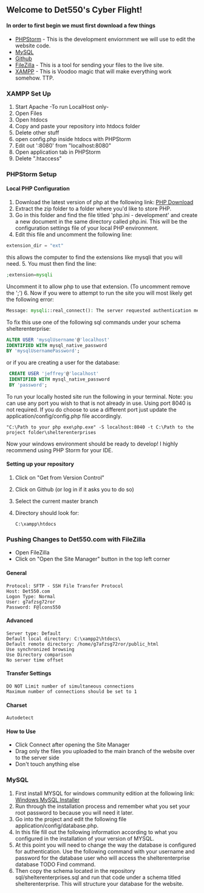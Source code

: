## Welcome to Det550's Cyber Flight!

#### In order to first begin we must first download a few things

 - [PHPStorm](https://www.jetbrains.com/phpstorm/download/#section=windows) - This is the development enviornment we will use to edit the website code. 
 - [MySQL](https://dev.mysql.com/downloads/installer/)
 - [Github](https://github.com/)
 - [FileZilla](https://filezilla-project.org/) - This is a tool for sending your files to the live site.
 - [XAMPP](https://www.apachefriends.org/index.html) - This is Voodoo magic that will make everything work somehow. TTP.



### XAMPP Set Up
1. Start Apache  -To run LocalHost only-
2. Open Files
3. Open htdocs
4. Copy and paste your repository into htdocs folder
5. Delete other stuff
6. open config.php inside htdocs with PHPStorm
7. Edit out ':8080' from "localhost:8080"
9. Open application tab in PHPStorm
10. Delete ".htaccess"


### PHPStorm Setup


#### Local PHP Configuration
1. Download the latest version of php at the following link: [PHP Download](https://windows.php.net/download/)
2. Extract the zip folder to a folder where you'd like to store PHP. 
3. Go in this folder and find the file titled 'php.ini - development' and create a new document in the same directory called 
php.ini. This will be the configuration settings file of your local PHP environment.
4. Edit this file and uncomment the following line:
```php
extension_dir = "ext"
```
this allows the computer to find the extensions 
like mysqli that you will need.
5. You must then find the line: 
```php
;extension=mysqli
```
Uncomment it to allow php to use that extension. (To uncomment remove the ';')
6. Now if you were to attempt to run the site you will most likely get the following error: 

```php
Message: mysqli::real_connect(): The server requested authentication method unknown to the client [caching_sha2_password]
```

To fix this use one of the following sql commands under your schema shelterenterprise:

```sql
ALTER USER 'mysqlUsername'@'localhost' 
IDENTIFIED WITH mysql_native_password 
BY 'mysqlUsernamePassword';
```

or if you are creating a user for the database:

```sql
 CREATE USER 'jeffrey'@'localhost' 
 IDENTIFIED WITH mysql_native_password 
 BY 'password';
```

To run your locally hosted site run the following in your terminal. 
Note: you can use any port you wish to that is not already in use. Using port 8040 is not required. If you do choose to 
use a different port just update the application/config/config.php file accordingly.

```
"C:\Path to your php exe\php.exe" -S localhost:8040 -t C:\Path to the project folder\shelterenterprises
```

Now your windows environment should be ready to develop! I highly recommend using PHP Storm for your IDE.

#### Setting up your repository

 1. Click on "Get from Version Control"
 2. Click on Github (or log in if it asks you to do so)
 3. Select the current master branch
 4. Directory should look for:

        C:\xampp\htdocs




### Pushing Changes to Det550.com with FileZilla


 - Open FileZilla
 - Click on "Open the Site Manager" button in the top left corner

#### General
```
Protocol: SFTP - SSH File Transfer Protocol
Host: Det550.com
Logon Type: Normal
User: g7afzsg72ror
Password: F@lcons550
```

#### Advanced
```
Server type: Default
Default local directory: C:\xampp2\htdocs\
Default remote directory: /home/g7afzsg72ror/public_html
Use synchronized browsing
Use Directory comparison
No server time offset
```

#### Transfer Settings
```
DO NOT Limit number of simultaneous connections
Maximum number of connections should be set to 1
```

#### Charset
```
Autodetect
```

#### How to Use

 - Click Connect after opening the Site Manager
 - Drag only the files you uploaded to the main branch of the website over to the server side
 - Don't touch anything else





### MySQL
1. First install MYSQL for windows community edition at the following link: 
[Windows MySQL Installer](https://dev.mysql.com/downloads/installer/)
2. Run through the installation process and remember what you set your root password to because you will need it later.
3. Go into the project and edit the following file application/config/database.php.
4. In this file fill out the following information according to what you configured in the installation of your version 
of MYSQL.
5. At this point you will need to change the way the database is configured for authentication. Use the following 
command with your username and password for the database user who will access the shelterenterprise database TODO Find command.
6. Then copy the schema located in the repository sql/shelterenterprises.sql and run that code under a schema titled 
shelterenterprise. This will structure your database for the website.




